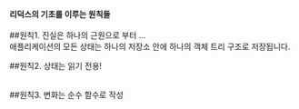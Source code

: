 **리덕스의 기초를 이루는 원칙들**<br>
<br>
##원칙1. 진실은 하나의 근원으로 부터 ...<br>
애플리케이션의 모든 상태는 하나의 저장소 안에 하나의 객체 트리 구조로 저장됩니다. <br>

##원칙2. 상태는 읽기 전용!<br>
<br>

##원칙3. 변화는 순수 함수로 작성<br>
<br>